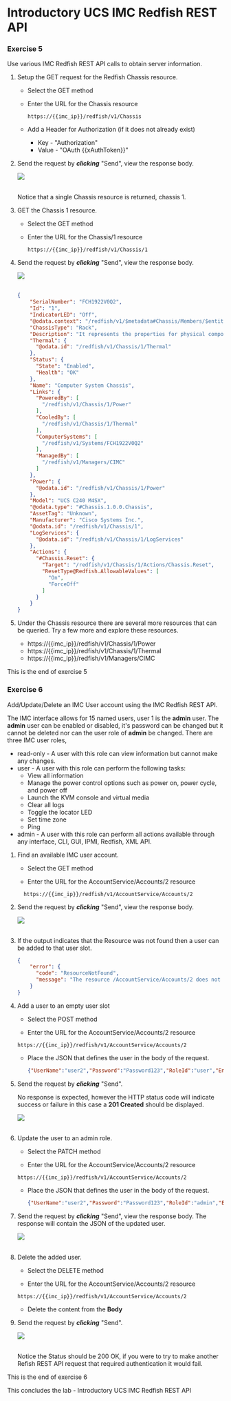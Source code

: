 # Introductory UCS IMC Redfish REST API

### Exercise 5
Use various IMC Redfish REST API calls to obtain server information.

1. Setup the GET request for the Redfish Chassis resource.

    - Select the GET method

    - Enter the URL for the Chassis resource
      ```
      https://{{imc_ip}}/redfish/v1/Chassis
      ```
    - Add a Header for Authorization (if it does not already exist)
      - Key - "Authorization"
      - Value - "OAuth {{xAuthToken}}"

2. Send the request by ***clicking*** "Send", view the response body.

    ![](assets/images/imc-redfish-rest-api-101-19.jpg)<br/><br/>

    Notice that a single Chassis resource is returned, chassis 1.

3. GET the Chassis 1 resource.

    - Select the GET method

    - Enter the URL for the Chassis/1 resource
      ```
      https://{{imc_ip}}/redfish/v1/Chassis/1
      ```

4. Send the request by ***clicking*** "Send", view the response body.

    ![](assets/images/imc-redfish-rest-api-101-20.jpg)<br/><br/>

    ```json
    {
        "SerialNumber": "FCH1922V0Q2",
        "Id": "1",
        "IndicatorLED": "Off",
        "@odata.context": "/redfish/v1/$metadata#Chassis/Members/$entity",
        "ChassisType": "Rack",
        "Description": "It represents the properties for physical components for any system.  This one object is intended to represent racks, rackmount servers, blades, standalone, modular systems, enclosures, and all other containers.  The non-cpu/device centric parts of the schema are all accessed either directly or indirectly through this resource",
        "Thermal": {
          "@odata.id": "/redfish/v1/Chassis/1/Thermal"
        },
        "Status": {
          "State": "Enabled",
          "Health": "OK"
        },
        "Name": "Computer System Chassis",
        "Links": {
          "PoweredBy": [
            "/redfish/v1/Chassis/1/Power"
          ],
          "CooledBy": [
            "/redfish/v1/Chassis/1/Thermal"
          ],
          "ComputerSystems": [
            "/redfish/v1/Systems/FCH1922V0Q2"
          ],
          "ManagedBy": [
            "/redfish/v1/Managers/CIMC"
          ]
        },
        "Power": {
          "@odata.id": "/redfish/v1/Chassis/1/Power"
        },
        "Model": "UCS C240 M4SX",
        "@odata.type": "#Chassis.1.0.0.Chassis",
        "AssetTag": "Unknown",
        "Manufacturer": "Cisco Systems Inc.",
        "@odata.id": "/redfish/v1/Chassis/1",
        "LogServices": {
          "@odata.id": "/redfish/v1/Chassis/1/LogServices"
        },
        "Actions": {
          "#Chassis.Reset": {
            "Target": "/redfish/v1/Chassis/1/Actions/Chassis.Reset",
            "ResetType@Redfish.AllowableValues": [
              "On",
              "ForceOff"
            ]
          }
        }
    }
    ```

5. Under the Chassis resource there are several more resources that can be queried. Try a few more and explore these resources.

    - https://{{imc_ip}}/redfish/v1/Chassis/1/Power
    - https://{{imc_ip}}/redfish/v1/Chassis/1/Thermal
    - https://{{imc_ip}}/redfish/v1/Managers/CIMC

This is the end of exercise 5

### Exercise 6
Add/Update/Delete an IMC User account using the IMC Redfish REST API.

The IMC interface allows for 15 named users, user 1 is the **admin** user. The **admin** user can be enabled or disabled, it's password can be changed but it cannot be deleted nor can the user role of **admin** be changed. There are three IMC user roles,

  - read-only - A user with this role can view information but cannot make any changes.
  - user - A user with this role can perform the following tasks:
    - View all information
    - Manage the power control options such as power on, power cycle, and power off
    - Launch the KVM console and virtual media
    - Clear all logs
    - Toggle the locator LED
    - Set time zone
    - Ping
  - admin - A user with this role can perform all actions available through any interface, CLI, GUI, IPMI, Redfish, XML API.


1. Find an available IMC user account.

    - Select the GET method

    - Enter the URL for the AccountService/Accounts/2 resource

    ```
      https://{{imc_ip}}/redfish/v1/AccountService/Accounts/2
    ```

2. Send the request by ***clicking*** "Send", view the response body.

    ![](assets/images/imc-redfish-rest-api-101-21.jpg)<br/><br/>

3. If the output indicates that the Resource was not found then a user can be added to that user slot.

    ```json
    {
        "error": {
          "code": "ResourceNotFound",
          "message": "The resource /AccountService/Accounts/2 does not exist"
        }
    }
    ```

4. Add a user to an empty user slot

    - Select the POST method

    - Enter the URL for the AccountService/Accounts/2 resource

    ```
    https://{{imc_ip}}/redfish/v1/AccountService/Accounts/2
    ```

    - Place the JSON that defines the user in the body of the request.

      ```json
      {"UserName":"user2","Password":"Password123","RoleId":"user","Enabled":"true"}
      ```

5. Send the request by ***clicking*** "Send".

    No response is expected, however the HTTP status code will indicate success or failure in this case a **201 Created** should be displayed.

    ![](assets/images/imc-redfish-rest-api-101-22.jpg)<br/><br/>

6. Update the user to an admin role.

    - Select the PATCH method

    - Enter the URL for the AccountService/Accounts/2 resource
    ```
    https://{{imc_ip}}/redfish/v1/AccountService/Accounts/2
    ```

    - Place the JSON that defines the user in the body of the request.

      ```json
      {"UserName":"user2","Password":"Password123","RoleId":"admin","Enabled":"true"}
      ```

7. Send the request by ***clicking*** "Send", view the response body. The response will contain the JSON of the updated user.

    ![](assets/images/imc-redfish-rest-api-101-23.jpg)<br/><br/>

8. Delete the added user.

    - Select the DELETE method

    - Enter the URL for the AccountService/Accounts/2 resource
    ```
    https://{{imc_ip}}/redfish/v1/AccountService/Accounts/2
    ```

    - Delete the content from the **Body**

9. Send the request by ***clicking*** "Send".

    ![](assets/images/imc-redfish-rest-api-101-24.jpg)<br/><br/>

    Notice the Status should be 200 OK, if you were to try to make another Refish REST API request that required authentication it would fail.

This is the end of exercise 6

This concludes the lab - Introductory UCS IMC Redfish REST API
